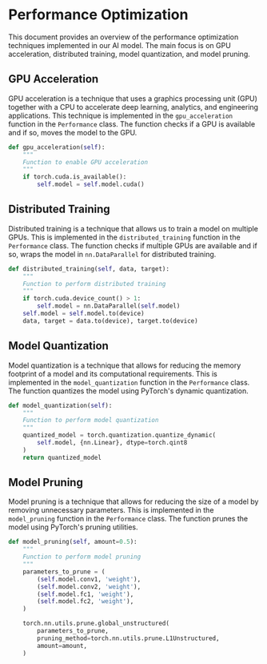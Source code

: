 # Performance Optimization

This document provides an overview of the performance optimization techniques implemented in our AI model. The main focus is on GPU acceleration, distributed training, model quantization, and model pruning.

## GPU Acceleration

GPU acceleration is a technique that uses a graphics processing unit (GPU) together with a CPU to accelerate deep learning, analytics, and engineering applications. This technique is implemented in the `gpu_acceleration` function in the `Performance` class. The function checks if a GPU is available and if so, moves the model to the GPU.

```python
def gpu_acceleration(self):
    """
    Function to enable GPU acceleration
    """
    if torch.cuda.is_available():
        self.model = self.model.cuda()
```

## Distributed Training

Distributed training is a technique that allows us to train a model on multiple GPUs. This is implemented in the `distributed_training` function in the `Performance` class. The function checks if multiple GPUs are available and if so, wraps the model in `nn.DataParallel` for distributed training.

```python
def distributed_training(self, data, target):
    """
    Function to perform distributed training
    """
    if torch.cuda.device_count() > 1:
        self.model = nn.DataParallel(self.model)
    self.model = self.model.to(device)
    data, target = data.to(device), target.to(device)
```

## Model Quantization

Model quantization is a technique that allows for reducing the memory footprint of a model and its computational requirements. This is implemented in the `model_quantization` function in the `Performance` class. The function quantizes the model using PyTorch's dynamic quantization.

```python
def model_quantization(self):
    """
    Function to perform model quantization
    """
    quantized_model = torch.quantization.quantize_dynamic(
        self.model, {nn.Linear}, dtype=torch.qint8
    )
    return quantized_model
```

## Model Pruning

Model pruning is a technique that allows for reducing the size of a model by removing unnecessary parameters. This is implemented in the `model_pruning` function in the `Performance` class. The function prunes the model using PyTorch's pruning utilities.

```python
def model_pruning(self, amount=0.5):
    """
    Function to perform model pruning
    """
    parameters_to_prune = (
        (self.model.conv1, 'weight'),
        (self.model.conv2, 'weight'),
        (self.model.fc1, 'weight'),
        (self.model.fc2, 'weight'),
    )

    torch.nn.utils.prune.global_unstructured(
        parameters_to_prune,
        pruning_method=torch.nn.utils.prune.L1Unstructured,
        amount=amount,
    )
```

